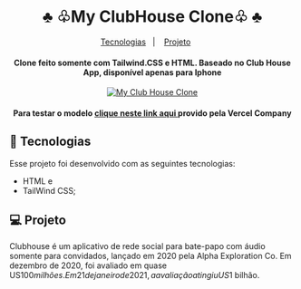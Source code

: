 <h1 align="center">  ♣️ ♧My ClubHouse Clone♧ ♣️ </h1></p>
<p align="center">
  <a href="#-tecnologias">Tecnologias</a>&nbsp;&nbsp;&nbsp;|&nbsp;&nbsp;&nbsp;
  <a href="#-projeto">Projeto</a>&nbsp;&nbsp;&nbsp;&nbsp;&nbsp;&nbsp;
</p>
<h4 align="center"> Clone feito somente com Tailwind.CSS e HTML.  
Baseado no Club House App, disponível apenas para Iphone</h4>

<p align="center">
<a href="https://my-club-house-clone.vercel.app/"><img src="https://i.imgur.com/C2ipNgq.png" title="My Club House Clone" /></a>
</p>


<h4 align="center"> Para testar o modelo <a href="https://my-club-house-clone.vercel.app/">clique neste link aqui </a>provido pela Vercel Company</h4>

## 🚀 Tecnologias

Esse projeto foi desenvolvido com as seguintes tecnologias:

- HTML e 
- TailWind CSS;

## 💻 Projeto

Clubhouse é um aplicativo de rede social para bate-papo com áudio somente para convidados, lançado em 2020 pela Alpha Exploration Co. 
Em dezembro de 2020, foi avaliado em quase US$100 milhões. 
Em 21 de janeiro de 2021, a avaliação atingiu US$1 bilhão.
